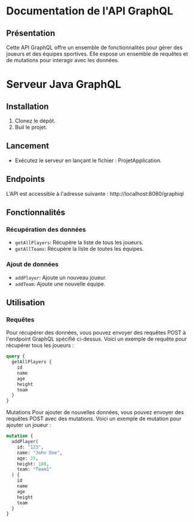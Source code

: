 # Documentation de l'API GraphQL

## Présentation
Cette API GraphQL offre un ensemble de fonctionnalités pour gérer des joueurs et des équipes sportives. Elle expose un ensemble de requêtes et de mutations pour interagir avec les données.

# Serveur Java GraphQL

## Installation

1. Clonez le dépôt.
2. Buil le projet.

## Lancement

- Exécutez le serveur en lançant le fichier : ProjetApplication.

## Endpoints
L'API est accessible à l'adresse suivante : http://localhost:8080/graphiql


## Fonctionnalités

### Récupération des données
- `getAllPlayers`: Récupère la liste de tous les joueurs.
- `getAllTeams`: Récupère la liste de toutes les équipes.

### Ajout de données
- `addPlayer`: Ajoute un nouveau joueur.
- `addTeam`: Ajoute une nouvelle équipe.

## Utilisation

### Requêtes
Pour récupérer des données, vous pouvez envoyer des requêtes POST à l'endpoint GraphQL spécifié ci-dessus. Voici un exemple de requête pour récupérer tous les joueurs :

```graphql
query {
  getAllPlayers {
    id
    name
    age
    height
    team
  }
}
```

Mutations
Pour ajouter de nouvelles données, vous pouvez envoyer des requêtes POST avec des mutations. Voici un exemple de mutation pour ajouter un joueur :

```graphql
mutation {
  addPlayer(
    id: "123",
    name: "John Doe",
    age: 25,
    height: 180,
    team: "Team1"
  ) {
    id
    name
    age
    height
    team
  }
}
```

